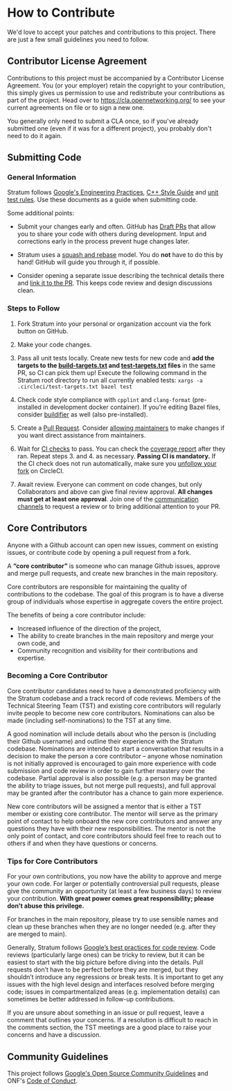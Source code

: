 <!--
Copyright 2019-present Open Networking Foundation

SPDX-License-Identifier: Apache-2.0
-->
# How to Contribute

We'd love to accept your patches and contributions to this project. There are
just a few small guidelines you need to follow.

## Contributor License Agreement

Contributions to this project must be accompanied by a Contributor License
Agreement. You (or your employer) retain the copyright to your contribution,
this simply gives us permission to use and redistribute your contributions as
part of the project. Head over to <https://cla.opennetworking.org/> to see
your current agreements on file or to sign a new one.

You generally only need to submit a CLA once, so if you've already submitted one
(even if it was for a different project), you probably don't need to do it
again.

## Submitting Code

### General Information

Stratum follows [Google's Engineering Practices](https://google.github.io/eng-practices/review/developer/),
[C++ Style Guide](https://google.github.io/styleguide/cppguide.html) and
[unit test rules](stratum/docs/testing.md). Use these documents as a guide when
submitting code.

Some additional points:

 - Submit your changes early and often. GitHub has
   [Draft PRs](https://github.blog/2019-02-14-introducing-draft-pull-requests/)
   that allow you to share your code with others during development. Input and
   corrections early in the process prevent huge changes later.

 - Stratum uses a [squash and rebase](https://help.github.com/en/github/collaborating-with-issues-and-pull-requests/about-pull-request-merges#squash-and-merge-your-pull-request-commits)
   model. You do **not** have to do this by hand! GitHub will guide you through
   it, if possible.

 - Consider opening a separate issue describing the technical details there and
   [link it to the PR](https://help.github.com/en/github/managing-your-work-on-github/closing-issues-using-keywords).
   This keeps code review and design discussions clean.

### Steps to Follow

1. Fork Stratum into your personal or organization account via the fork button
   on GitHub.

2. Make your code changes.

3. Pass all unit tests locally. Create new tests for new code and **add the
   targets to the [build-targets.txt](.circleci/build-targets.txt) and
   [test-targets.txt](.circleci/test-targets.txt) files** in the same PR, so CI
   can pick them up! Execute the following command in the Stratum root directory
   to run all currently enabled tests:
   `xargs -a .circleci/test-targets.txt bazel test`

4. Check code style compliance with `cpplint` and `clang-format`
   (pre-installed in development docker container). If you're editing Bazel
   files, consider [buildifier](https://github.com/bazelbuild/buildtools/tree/master/buildifier)
   as well (also pre-installed).

5. Create a [Pull Request](https://github.com/stratum/stratum/compare). Consider
   [allowing maintainers](https://help.github.com/en/github/collaborating-with-issues-and-pull-requests/allowing-changes-to-a-pull-request-branch-created-from-a-fork)
   to make changes if you want direct assistance from maintainers.

6. Wait for [CI checks](https://circleci.com/gh/stratum/stratum) to pass. You
   can check the [coverage report](https://codecov.io/gh/stratum/stratum) after
   they ran. Repeat steps 3. and 4. as necessary. **Passing CI is mandatory.**
   If the CI check does not run automatically, make sure you [unfollow your fork](https://support.circleci.com/hc/en-us/articles/360008097173)
   on CircleCI.

7. Await review. Everyone can comment on code changes, but only Collaborators
   and above can give final review approval. **All changes must get at least one
   approval**. Join one of the [communication channels](https://wiki.opennetworking.org/display/COM/Stratum+Wiki+Home+Page)
   to request a review or to bring additional attention to your PR.

## Core Contributors
Anyone with a Github account can open new issues, comment on existing issues, or contribute code by opening a pull request from a fork.

A **“core contributor”** is someone who can manage Github issues, approve and merge pull requests, and create new branches in the main repository.

Core contributors are responsible for maintaining the quality of contributions to the codebase. The goal of this program is to have a diverse group of individuals whose expertise in aggregate covers the entire project.

The benefits of being a core contributor include:
- Increased influence of the direction of the project,
- The ability to create branches in the main repository and merge your own code, and
- Community recognition and visibility for their contributions and expertise.

### Becoming a Core Contributor

Core contributor candidates need to have a demonstrated proficiency with the Stratum codebase and a track record of code reviews.  Members of the Technical Steering Team (TST) and existing core contributors will regularly invite people to become new core contributors. Nominations can also be made (including self-nominations) to the TST at any time.

A good nomination will include details about who the person is (including their Github username) and outline their experience with the Stratum codebase. Nominations are intended to start a conversation that results in a decision to make the person a core contributor – anyone whose nomination is not initially approved is encouraged to gain more experience with code submission and code review in order to gain further mastery over the codebase. Partial approval is also possible (e.g. a person may be granted the ability to triage issues, but not merge pull requests), and full approval may be granted after the contributor has a chance to gain more experience.

New core contributors will be assigned a mentor that is either a TST member or existing core contributor. The mentor will serve as the primary point of contact to help onboard the new core contributors and answer any questions they have with their new responsibilities. The mentor is not the only point of contact, and core contributors should feel free to reach out to others if and when they have questions or concerns.

### Tips for Core Contributors
For your own contributions, you now have the ability to approve and merge your own code. For larger or potentially controversial pull requests, please give the community an opportunity (at least a few business days) to review your contribution. **With great power comes great responsibility; please don't abuse this privilege.**

For branches in the main repository, please try to use sensible names and clean up these branches when they are no longer needed (e.g. after they are merged to main).

Generally, Stratum follows [Google’s best practices for code review](https://google.github.io/eng-practices/review/reviewer/). Code reviews (particularly large ones) can be tricky to review, but it can be easiest to start with the big picture before diving into the details. Pull requests don’t have to be perfect before they are merged, but they shouldn’t introduce any regressions or break tests. It is important to get any issues with the high level design and interfaces resolved before merging code; issues in compartmentalized areas (e.g. implementation details) can sometimes be better addressed in follow-up contributions. 

If you are unsure about something in an issue or pull request, leave a comment that outlines your concerns. If a resolution is difficult to reach in the comments section, the TST meetings are a good place to raise your concerns and have a discussion.

## Community Guidelines

This project follows [Google's Open Source Community Guidelines](https://opensource.google.com/conduct/)
and ONF's [Code of Conduct](CODE_OF_CONDUCT.md).
